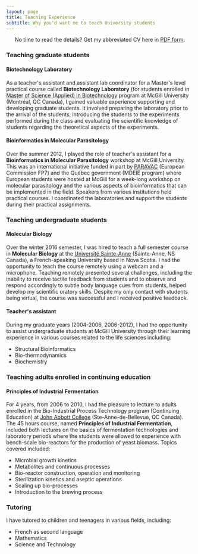```yaml
---
layout: page
title: Teaching Experience
subtitle: Why you'd want me to teach University students
---
```


<p style="text-align: center;">No time to read the details? Get my abbreviated CV here in <a href="/pdf/NormandCyrCV.pdf">PDF form</a>.</p>

### Teaching graduate students


#### Biotechnology Laboratory

As a teacher's assistant and assistant lab coordinator for a Master's level practical course called **Biotechnology Laboratory** (for students enrolled in [Master of Science (Applied) in Biotechnology](http://www.mcgill.ca/biotechgradprog/) program at McGill University (Montréal, QC Canada), I gained valuable experience supporting and developing graduate students. It involved preparing the laboratory prior to the arrival of the students, introducing the students to the experiments performed during the class and evaluating the scientific knowledge of students regarding the theoretical aspects of the experiments.

#### Bioinformatics in Molecular Parasitology

Over the summer 2012, I played the role of teacher's assistant for a **Bioinformatics in Molecular Parasitology** workshop at McGill University. This was an international initiative funded in part by [PARAVAC](http://www.paravac.eu/) (European Commission FP7) and the Québec government (MDEIE program) where European students were hosted at McGill for a week-long workshop on molecular parasitology and the various aspects of bioinformatics that can be implemented in the field. Speakers from various institutions held practical courses. I coordinated the laboratories and support the students during their practical assignments.


### Teaching undergraduate students


#### Molecular Biology

Over the winter 2016 semester, I was hired to teach a full semester course in **Molecular Biology** at the [Université Sainte-Anne](https://www.usainteanne.ca/departement-des-sciences) (Sainte-Anne, NS Canada), a French-speaking University based in Nova Scotia. I had the opportunity to teach the course remotely using a webcam and a microphone. Teaching remotely presented several challenges, including the inability to receive tactile feedback from students and to observe and respond accordingly to subtle body language cues from students, helped develop my scientific oratory skills. Despite my only contact with students being virtual, the course was successful and I received positive feedback.

#### Teacher's assistant

During my graduate years (2004-2006, 2006-2012), I had the opportunity to assist undergraduate students at McGill University through their learning experience in various courses related to the life sciences including:

- Structural Bioinformatics
- Bio-thermodynamics
- Biochemistry


### Teaching adults enrolled in continuing education


#### Principles of Industrial Fermentation

For 4 years, from 2006 to 2010, I had the pleasure to lecture to adults enrolled in the Bio-Industrial Process Technology program (Continuing Education) at [John Abbott College](http://www.johnabbott.qc.ca/continuing-education) (Ste-Anne-de-Bellevue, QC Canada). The 45 hours course, named **Principles of Industrial Fermentation**, included both lectures on the basics of fermentation technologies and laboratory periods where the students were allowed to experience with bench-scale bio-reactors for the production of yeast biomass. Topics covered included:

- Microbial growth kinetics
- Metabolites and continuous processes
- Bio-reactor construction, operation and monitoring
- Sterilization kinetics and aseptic operations
- Scaling up bio-processes
- Introduction to the brewing process


### Tutoring


I have tutored to children and teenagers in various fields, including:

- French as second language
- Mathematics
- Science and Technology
